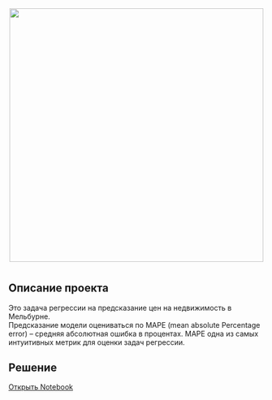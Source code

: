 <div id="header" align="center">
  <img src="https://victorzhou.com/media/keras-posts/keras-nn.png" width="500"/> 
</div>

# 
## Описание проекта

Это задача регрессии на предсказание цен на недвижимость в Мельбурне.  
Предсказание модели оцениваться по MAPE (mean absolute Percentage error) – средняя абсолютная ошибка в процентах. 
MAPE одна из самых интуитивных метрик для оценки задач регрессии.


## Решение
[Открыть Notebook](./Рекомендация-тарифов.ipynb)
